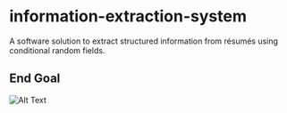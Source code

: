 # information-extraction-system
A software solution to extract structured information from résumés using conditional random fields.
## End Goal
![Alt Text](https://gfycat.com/ifr/AnguishedVigilantCat)
